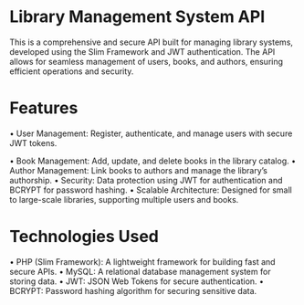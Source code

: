 # Library Management System API
This is a comprehensive and secure API built for managing library systems, developed using the Slim Framework and JWT authentication. The API allows for seamless management of users, books, and authors, ensuring efficient operations and security.
# Features
• User Management: Register, authenticate, and manage users with secure JWT tokens.

• Book Management: Add, update, and delete books in the library catalog.
• Author Management: Link books to authors and manage the library’s authorship.
• Security: Data protection using JWT for authentication and BCRYPT for password hashing.
• Scalable Architecture: Designed for small to large-scale libraries, supporting multiple users and books.
# Technologies Used
• PHP (Slim Framework): A lightweight framework for building fast and secure APIs.
• MySQL: A relational database management system for storing data.
• JWT: JSON Web Tokens for secure authentication.
• BCRYPT: Password hashing algorithm for securing sensitive data.
